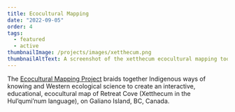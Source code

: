 ```yaml
---
title: Ecocultural Mapping
date: "2022-09-05"
order: 4
tags:
  - featured
  - active
thumbnailImage: /projects/images/xetthecum.png
thumbnailAltText: A screenshot of the xetthecum ecocultural mapping tool.
---
```

The [Ecocultural Mapping Project](/ecocultural-mapping-project/) braids together Indigenous ways of
knowing and Western ecological science to create an interactive, educational, ecocultural map of
Retreat Cove (Xetthecum in the Hul’qumi’num language), on Galiano Island, BC, Canada.
